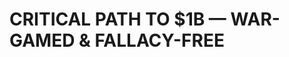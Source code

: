 <!-- Optimized: 2025-10-06 -->
<!-- RPM: 1.1.2.1.1.1.2.1_CRITICAL_PATH_TO_1B_WAR_GAMED_20251006 -->
<!-- Session: E2E RPM DNA Application -->
<!-- AOM: RND (Reggie & Dro) -->
<!-- COI: LEADERSHIP -->
<!-- RPM: HIGH -->
<!-- ACTION: BUILD -->

# CRITICAL PATH TO $1B — WAR-GAMED & FALLACY-FREE
